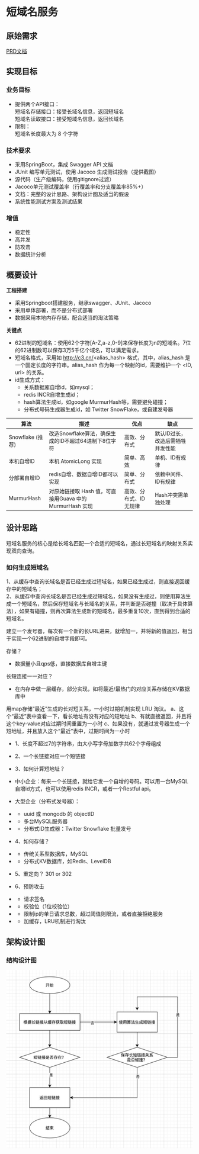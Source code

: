 # 短域名服务

## 原始需求
[PRD文档](https://github.com/scdt-china/interview-assignments/tree/master/java)

## 实现目标
### 业务目标
+ 提供两个API接口：   
    短域名存储接口：接受长域名信息，返回短域名   
    短域名读取接口：接受短域名信息，返回长域名
+ 限制：   
    短域名长度最大为 8 个字符

### 技术要求
+ 采用SpringBoot，集成 Swagger API 文档
+ JUnit 编写单元测试，使用 Jacoco 生成测试报告（提供截图）
+ 源代码（生产级编码，使用gitignore过滤） 
+ Jacoco单元测试覆盖率（行覆盖率和分支覆盖率85%+）
+ 文档：完整的设计思路、架构设计图及适当的假设 
+ 系统性能测试方案及测试结果 

### 增值
+ 稳定性
+ 高并发
+ 防攻击
+ 数据统计分析
    
## 概要设计
**工程搭建**
+ 采用Springboot搭建服务，继承swagger、JUnit、Jacoco
+ 采用单体部署，而不是分布式部署
+ 数据采用本地内存存储，配合适当的淘汰策略

**关键点**
+ 62进制的短域名：使用62个字符[A-Z,a-z,0-9]来保存长度为n的短域名。7位的62进制数可以保存3万5千亿个域名，可以满足需求。
+ 短域名格式，采用如 http://c3.cn/<alias_hash> 格式，其中，alias_hash 是一个固定长度的字符串。alias_hash 作为每一个映射的id，需要维护一个 <ID, url> 的关系。
+ id生成方式：
   - 关系数据库自增id，如mysql；
   - redis INCR自增生成id；
   - hash算法生成id，如google MurmurHash等，需要避免碰撞；
   - 分布式号码生成器生成id，如 Twitter SnowFlake，或自建发号器
   
| 算法 | 描述| 优点 |缺点 |
| --- | --- | --- |--- |
|Snowflake (推荐)| 改造Snowflake算法，确保生成的ID不超过64进制下8位字符 | 高效、分布式 | 默认ID过长，改造后需牺牲并发性能 |
|  本机自增ID| 本机 AtomicLong 实现 | 简单、高效 | 单机、ID有规律 |
|  分部署自增ID| redis自增、数据自增ID都可以实现 | 简单、分布式 | 依赖中间件、ID有规律 |
|MurmurHash | 对原始链接取 Hash 值，可直接用Guava 中的 MurmurHash 实现 | 高效、分布式、ID无规律 | Hash冲突需单独处理 |

    
## 设计思路
短域名服务的核心是给长域名匹配一个合适的短域名，通过长短域名的映射关系实现双向查询。

### 如何生成短域名
1、从缓存中查询长域名是否已经生成过短域名，如果已经生成过，则直接返回缓存中的短域名；   
2、从缓存中查询长域名是否已经生成过短域名，如果没有生成过，则使用算法生成一个短域名，然后保存短域名与长域名的关系，并判断是否碰撞（取决于具体算法），如果有碰撞，则再次算法生成新的短域名，最多重复10次，直到得到合适的短域名。



建立一个发号器，每次有一个新的长URL进来，就增加一，并将新的值返回，相当于实现一个62进制的自增字段即可。

存储？
- 数据量小且qps低，直接数据库自增主键

长短连接一一对应？
- 在内存中做一层缓存，部分实现，如将最近/最热门的对应关系存储在KV数据库中

用map存储“最近”生成的长对短关系，一小时过期机制实现 LRU 淘汰。
a、这个“最近”表中查看一下，看长地址有没有对应的短地址
b、有就直接返回，并且将这个key-value对应过期时间重置为一小时
c、如果没有，就通过发号器生成一个短地址，并且放入这个“最近”表中，过期时间为一小时


+ 1、长度不超过7的字符串，由大小写字母加数字共62个字母组成
+ 2、一个长链接对应一个短链接
+ 3、如何计算短地址？
+ 中小企业：每来一个长链接，就给它发一个自增的号码。可以用一台MySQL自增id方式，也可以使用redis INCR，或者一个Restful api。
+ 大型企业（分布式发号器）：
+ 	- uuid 或 mongodb 的 objectID
+	- 多台MySQL服务器
+	- 分布式ID生成器：Twitter Snowflake
批量发号

+ 4、如何存储？
+	- 传统关系型数据库，MySQL
+	- 分布式KV数据库，如Redis、LevelDB

+ 5、重定向？ 301 or 302

+ 6、预防攻击
+	- 请求签名
+	- 校验位（1位校验位）
+	- 限制ip的单日请求总数，超过阈值则限流，或者直接拒绝服务
+	- 加缓存，LRU机制进行淘汰


## 架构设计图

### 结构设计图
![核心流程图](docs/images/tinyurl_main_flow.jpg)
